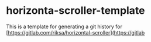# horizonta-scroller-template
This is a template for generating a git history for 
[https://gitlab.com/riksa/horizontal-scroller](https://gitlab